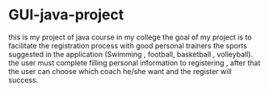 # GUI-java-project
this is my project of java course in my college 
the goal of my project is to facilitate the registration process with good personal trainers the sports suggested in the application
(Swimming , football, basketball , volleyball).
the user must complete filling personal information to registering , after that the user can choose which coach he/she want and the register will success.


